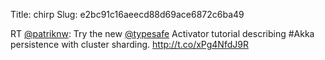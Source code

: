 Title: chirp
Slug: e2bc91c16aeecd88d69ace6872c6ba49

RT <a href="http://twitter.com/patriknw">@patriknw</a>: Try the new <a href="http://twitter.com/typesafe">@typesafe</a> Activator tutorial describing #Akka persistence with cluster sharding. <a href="http://t.co/xPg4NfdJ9R">http://t.co/xPg4NfdJ9R</a>
